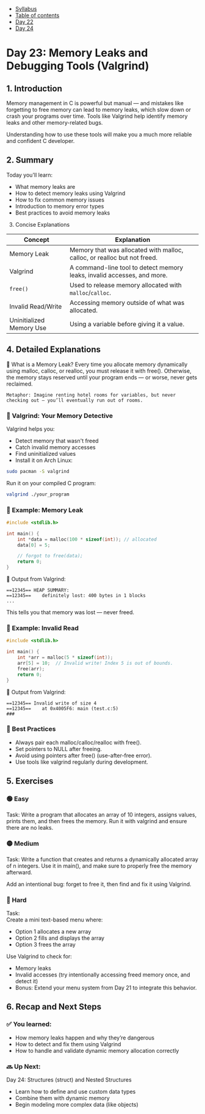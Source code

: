 * [Syllabus](./C-Syllabus.md)  
* [Table of contents](./index.md)  
* [Day 22](./Day_22.md)  
* [Day 24](./Day_24.md)  

# Day 23: Memory Leaks and Debugging Tools (Valgrind)

## 1. Introduction
Memory management in C is powerful but manual — and mistakes like forgetting to free memory can lead to memory leaks, which slow down or crash your programs over time. Tools like Valgrind help identify memory leaks and other memory-related bugs.

Understanding how to use these tools will make you a much more reliable and confident C developer.

## 2. Summary
Today you'll learn:
* What memory leaks are
* How to detect memory leaks using Valgrind
* How to fix common memory issues
* Introduction to memory error types
* Best practices to avoid memory leaks

3. Concise Explanations

| Concept                  | Explanation                                                              |
| ------------------------ | ------------------------------------------------------------------------ |
| Memory Leak              | Memory that was allocated with malloc, calloc, or realloc but not freed. |
| Valgrind                 | A command-line tool to detect memory leaks, invalid accesses, and more.  |
| `free()`                 | Used to release memory allocated with `malloc`/`calloc`.                 |
| Invalid Read/Write       | Accessing memory outside of what was allocated.                          |
| Uninitialized Memory Use | Using a variable before giving it a value.                               |

## 4. Detailed Explanations
🧠 What is a Memory Leak?
Every time you allocate memory dynamically using malloc, calloc, or realloc, you must release it with free(). Otherwise, the memory stays reserved until your program ends — or worse, never gets reclaimed.

    Metaphor: Imagine renting hotel rooms for variables, but never checking out — you’ll eventually run out of rooms.

### 🔧 Valgrind: Your Memory Detective
Valgrind helps you:
* Detect memory that wasn't freed
* Catch invalid memory accesses
* Find uninitialized values
* Install it on Arch Linux:

```sh
sudo pacman -S valgrind
```
Run it on your compiled C program:

```sh
valgrind ./your_program
```

### 🧪 Example: Memory Leak
```c
#include <stdlib.h>

int main() {
    int *data = malloc(100 * sizeof(int)); // allocated
    data[0] = 5;

    // forgot to free(data);
    return 0;
}
```
🐞 Output from Valgrind:
```python-repl
==12345== HEAP SUMMARY:
==12345==    definitely lost: 400 bytes in 1 blocks
...
```
This tells you that memory was lost — never freed.

### 🧪 Example: Invalid Read
```c
#include <stdlib.h>

int main() {
    int *arr = malloc(5 * sizeof(int));
    arr[5] = 10;  // Invalid write! Index 5 is out of bounds.
    free(arr);
    return 0;
}
```
🐞 Output from Valgrind:
```arduino
==12345== Invalid write of size 4
==12345==    at 0x4005F6: main (test.c:5)
### 
```

### 🧹 Best Practices
* Always pair each malloc/calloc/realloc with free().
* Set pointers to NULL after freeing.
* Avoid using pointers after free() (use-after-free error).
* Use tools like valgrind regularly during development.

## 5. Exercises
### 🟢 Easy
Task:
Write a program that allocates an array of 10 integers, assigns values, prints them, and then frees the memory. Run it with valgrind and ensure there are no leaks.

### 🟡 Medium
Task:
Write a function that creates and returns a dynamically allocated array of n integers. Use it in main(), and make sure to properly free the memory afterward.

Add an intentional bug: forget to free it, then find and fix it using Valgrind.

### 🔴 Hard
Task:  
Create a mini text-based menu where:
* Option 1 allocates a new array
* Option 2 fills and displays the array
* Option 3 frees the array

Use Valgrind to check for:
* Memory leaks
* Invalid accesses (try intentionally accessing freed memory once, and detect it)
* Bonus: Extend your menu system from Day 21 to integrate this behavior.

## 6. Recap and Next Steps
### ✅ You learned:
* How memory leaks happen and why they’re dangerous
* How to detect and fix them using Valgrind
* How to handle and validate dynamic memory allocation correctly

### 🔜 Up Next:
Day 24: Structures (struct) and Nested Structures
* Learn how to define and use custom data types
* Combine them with dynamic memory
* Begin modeling more complex data (like objects)

